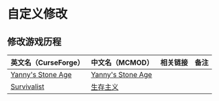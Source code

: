 # 自定义修改

## 修改游戏历程

| 英文名（CurseForge）                                                                 | 中文名（MCMOD）                                           | 相关链接 | 备注 |
| ------------------------------------------------------------------------------------ | --------------------------------------------------------- | -------- | ---- |
| [Yanny's Stone Age](https://www.curseforge.com/minecraft/mc-mods/stone-age-by-yanny) | [Yanny's Stone Age](https://www.mcmod.cn/class/4290.html) |          |      |
| [Survivalist](https://www.curseforge.com/minecraft/mc-mods/survivalist)              | [生存主义](https://www.mcmod.cn/class/862.html)           |          |      |
